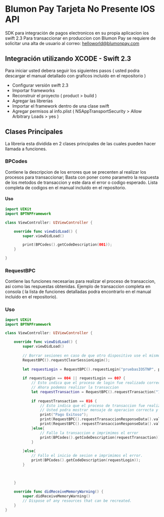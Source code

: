 # Blumon Pay Tarjeta No Presente IOS API

SDK para integración de pagos electronicos en su propia aplicacion ios swift 2.3
Para transaccionar en produccion con Blumon Pay se requiere de solicitar una alta de usuario al correo: helloworld@blumonpay.com

## Integración utilizando XCODE - Swift 2.3

Para iniciar usted debera seguir los siguientes pasos ( usted podra descargar el manual detallado con graficos incluido en el repositorio )
- Configurar versión swift 2.3
- Importar frameworks
- Reconstruir el proyecto ( product > build )
- Agregar las librerías 
- Importar el framework dentro de una clase swift
- Agregar permisos al info.plist ( NSAppTransportSecurity > Allow Arbitrary Loads > yes )

## Clases Principales

La libreria esta dividida en 2 clases principales de las cuales pueden hacer llamada a funciones.

### BPCodes

Contiene la descripcion de los errores que se precenten al realizar los procesos para transaccionar; Basta con poner como parametro la respuesta de los metodos de transaccion y este dara el error o codigo esperado.
Lista completa de codigos en el manual incluido en el repositorio.

#### Uso
```swift
import UIKit
import BPTNPFramework

class ViewController: UIViewController {

    override func viewDidLoad() {
        super.viewDidLoad()

        print(BPCodes().getCodeDescription(001));
    }

}
```
### RequestBPC

Contiene las funciones necesarias para realizar el proceso de transaccion, asi como las respuestas obtenidas.
Ejemplo de transaccion completa en consola ( la lista de funciones detalladas podra encontrarlo en el manual incluido en el repositorio).

### Uso
```swift
import UIKit
import BPTNPFramework

class ViewController: UIViewController {

    override func viewDidLoad() {
        super.viewDidLoad()
        
        // Borrar sesiones en caso de que otro dispositivo use el mismo proceso con el mismo usuario.
        RequestBPC().requestClearSessionLogin();
        
        let requestLogin = RequestBPC().requestLogin("pruebasIOSTNP", password: "pruebasIOSTNP", serial: "888-888-888");
        
        if requestLogin == 004 || requestLogin == 007 {
            // Esto indica que el proceso de login fue realizado correctamente.
            // Ahora podemos realizar la transaccion
            let requestTransaction = RequestBPC().requestTransaction("1", cardNumber: "1234567891234567", cardMonth: "10", cardYear: "16", cardMember: "Sergi Mejia R.", currency: "MXN", concepts: "Compra de Laptop", address: "Haciendas 123", amount: 15.300, phone: "5566223344", zipCode: "02410", CVV: "123");
            
            if requestTransaction == 016 {
                // Esto indica que el proceso de transaccion fue realizado correctamente
                // Usted podra mostrar mensaje de operacion correcta y otorgar valores de respuesta
                print("Pago Exitoso");
                print(RequestBPC().requestTransaccionResponseData().valueForKey("transactionId"));
                print(RequestBPC().requestTransaccionResponseData().valueForKey("reference"));
            }else{
                // Fallo la transaccion e imprimimos el error
                print(BPCodes().getCodeDescription(requestTransaction));
            }
            
        }else{
            // Fallo el inicio de sesion e imprimimos el error.
            print(BPCodes().getCodeDescription(requestLogin));
        }
        
        
        
    }

    override func didReceiveMemoryWarning() {
        super.didReceiveMemoryWarning()
        // Dispose of any resources that can be recreated.
    }
}
```
